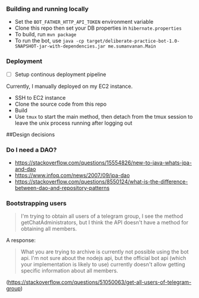 ### Building and running locally

- Set the `BOT_FATHER_HTTP_API_TOKEN` environment variable
- Clone this repo then set your DB properties in `hibernate.properties`
- To build, run `mvn package`
- To run the bot, use 
`java -cp target/deliberate-practice-bot-1.0-SNAPSHOT-jar-with-dependencies.jar me.sumanvanan.Main`


### Deployment

- [ ] Setup continous deployment pipeline

Currently, I manually deployed on my EC2 instance. 

- SSH to EC2 instance
- Clone the source code from this repo
- Build
- Use `tmux` to start the main method, then detach from the tmux session to leave 
the unix process running after logging out

##Design decisions

### Do I need a DAO?

- https://stackoverflow.com/questions/15554826/new-to-java-whats-jpa-and-dao
- https://www.infoq.com/news/2007/09/jpa-dao
- https://stackoverflow.com/questions/8550124/what-is-the-difference-between-dao-and-repository-patterns

### Bootstrapping users

> I'm trying to obtain all users of a telegram group, I see the method getChatAdministrators, 
but I think the API doesn't have a method for obtaining all members.

A response:

> What you are trying to archive is currently not possible using the bot api. I'm not sure about the nodejs api, 
but the official bot api (which your implementation is likely to use) currently doesn't allow getting specific information 
about all members.

(https://stackoverflow.com/questions/51050063/get-all-users-of-telegram-group)